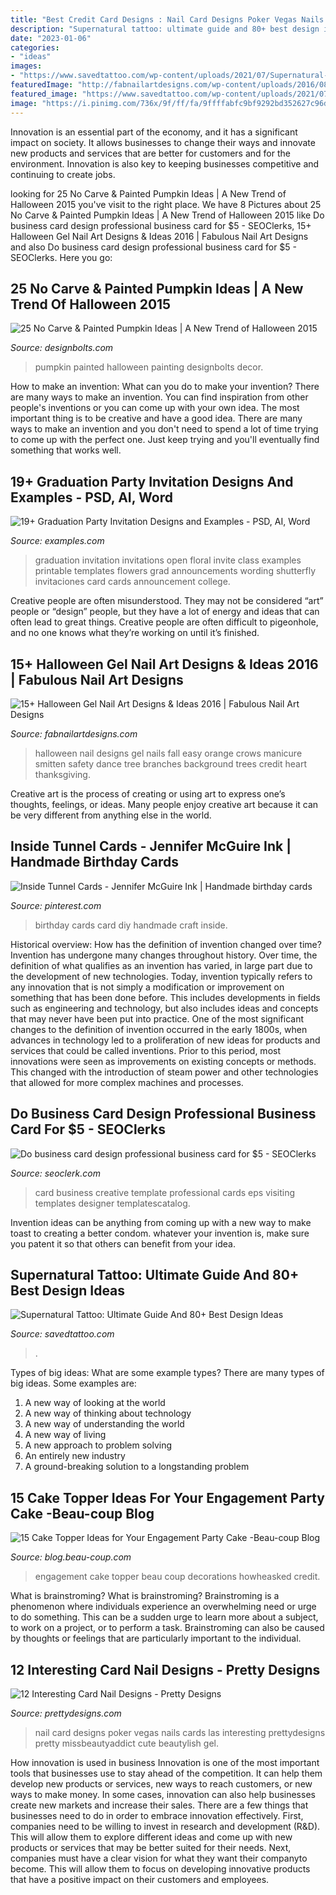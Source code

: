 ```yaml
---
title: "Best Credit Card Designs : Nail Card Designs Poker Vegas Nails Cards Las Interesting Prettydesigns Pretty Missbeautyaddict Cute Beautylish Gel"
description: "Supernatural tattoo: ultimate guide and 80+ best design ideas"
date: "2023-01-06"
categories:
- "ideas"
images:
- "https://www.savedtattoo.com/wp-content/uploads/2021/07/Supernatural-TV-Show-Tattoo-2-768x960.jpg"
featuredImage: "http://fabnailartdesigns.com/wp-content/uploads/2016/08/15-Halloween-Gel-Nail-Art-Designs-Ideas-2016-7.jpg"
featured_image: "https://www.savedtattoo.com/wp-content/uploads/2021/07/Supernatural-TV-Show-Tattoo-2-768x960.jpg"
image: "https://i.pinimg.com/736x/9f/ff/fa/9ffffabfc9bf9292bd352627c96d9341.jpg"
---
```



Innovation is an essential part of the economy, and it has a significant impact on society. It allows businesses to change their ways and innovate new products and services that are better for customers and for the environment. Innovation is also key to keeping businesses competitive and continuing to create jobs.

	

		
looking for 25 No Carve &amp; Painted Pumpkin Ideas | A New Trend of Halloween 2015 you've visit to the right place. We have 8 Pictures about 25 No Carve &amp; Painted Pumpkin Ideas | A New Trend of Halloween 2015 like Do business card design professional business card for $5 - SEOClerks, 15+ Halloween Gel Nail Art Designs &amp; Ideas 2016 | Fabulous Nail Art Designs and also Do business card design professional business card for $5 - SEOClerks. Here you go:
		
    
## 25 No Carve &amp; Painted Pumpkin Ideas | A New Trend Of Halloween 2015

<img loading=lazy src="http://www.designbolts.com/wp-content/uploads/2015/10/Beautiful-White-Pumpkin-Ideas-2015.jpg" onerror="this.onerror=null;this.src='https://tse3.mm.bing.net/th?id=OIP.fNvTSjQdymq1gKoKPLmihwHaFi&amp;pid=15.1';" alt="25 No Carve &amp; Painted Pumpkin Ideas | A New Trend of Halloween 2015">

_Source: designbolts.com_

>pumpkin painted halloween painting designbolts decor. 

	

How to make an invention: What can you do to make your invention?
There are many ways to make an invention. You can find inspiration from other people's inventions or you can come up with your own idea. The most important thing is to be creative and have a good idea. There are many ways to make an invention and you don't need to spend a lot of time trying to come up with the perfect one. Just keep trying and you'll eventually find something that works well.

    
## 19+ Graduation Party Invitation Designs And Examples - PSD, AI, Word

<img loading=lazy src="https://images.examples.com/wp-content/uploads/2017/10/Printable-Graduation-Party-Invitation1.jpg" onerror="this.onerror=null;this.src='https://tse2.mm.bing.net/th?id=OIP.MrdKY1aH0Dn4HBq8T0boRgHaHa&amp;pid=15.1';" alt="19+ Graduation Party Invitation Designs and Examples - PSD, AI, Word">

_Source: examples.com_

>graduation invitation invitations open floral invite class examples printable templates flowers grad announcements wording shutterfly invitaciones card cards announcement college. 

	

Creative people are often misunderstood. They may not be considered “art” people or “design” people, but they have a lot of energy and ideas that can often lead to great things. Creative people are often difficult to pigeonhole, and no one knows what they’re working on until it’s finished.

    
## 15+ Halloween Gel Nail Art Designs &amp; Ideas 2016 | Fabulous Nail Art Designs

<img loading=lazy src="http://fabnailartdesigns.com/wp-content/uploads/2016/08/15-Halloween-Gel-Nail-Art-Designs-Ideas-2016-7.jpg" onerror="this.onerror=null;this.src='https://tse4.mm.bing.net/th?id=OIP.2OsF9PTys6dGj-YupM3hXgHaJ4&amp;pid=15.1';" alt="15+ Halloween Gel Nail Art Designs &amp; Ideas 2016 | Fabulous Nail Art Designs">

_Source: fabnailartdesigns.com_

>halloween nail designs gel nails fall easy orange crows manicure smitten safety dance tree branches background trees credit heart thanksgiving. 

	

Creative art is the process of creating or using art to express one’s thoughts, feelings, or ideas. Many people enjoy creative art because it can be very different from anything else in the world.

    
## Inside Tunnel Cards - Jennifer McGuire Ink | Handmade Birthday Cards

<img loading=lazy src="https://i.pinimg.com/736x/9f/ff/fa/9ffffabfc9bf9292bd352627c96d9341.jpg" onerror="this.onerror=null;this.src='https://tse2.mm.bing.net/th?id=OIP.ZosQXIeRy4rnK_leq6MJXwHaLG&amp;pid=15.1';" alt="Inside Tunnel Cards - Jennifer McGuire Ink | Handmade birthday cards">

_Source: pinterest.com_

>birthday cards card diy handmade craft inside. 

	

Historical overview: How has the definition of invention changed over time?
Invention has undergone many changes throughout history. Over time, the definition of what qualifies as an invention has varied, in large part due to the development of new technologies. Today, invention typically refers to any innovation that is not simply a modification or improvement on something that has been done before. This includes developments in fields such as engineering and technology, but also includes ideas and concepts that may never have been put into practice.
One of the most significant changes to the definition of invention occurred in the early 1800s, when advances in technology led to a proliferation of new ideas for products and services that could be called inventions. Prior to this period, most innovations were seen as improvements on existing concepts or methods. This changed with the introduction of steam power and other technologies that allowed for more complex machines and processes.

    
## Do Business Card Design Professional Business Card For $5 - SEOClerks

<img loading=lazy src="https://www.seoclerk.com/pics/666238-2KDcEH1553751669.jpg" onerror="this.onerror=null;this.src='https://tse1.mm.bing.net/th?id=OIP.ZPuKZ8FI0UJMe0Jyw6B5SwHaFj&amp;pid=15.1';" alt="Do business card design professional business card for $5 - SEOClerks">

_Source: seoclerk.com_

>card business creative template professional cards eps visiting templates designer templatescatalog. 

	

Invention ideas can be anything from coming up with a new way to make toast to creating a better condom. whatever your invention is, make sure you patent it so that others can benefit from your idea.

    
## Supernatural Tattoo: Ultimate Guide And 80+ Best Design Ideas

<img loading=lazy src="https://www.savedtattoo.com/wp-content/uploads/2021/07/Supernatural-TV-Show-Tattoo-2-768x960.jpg" onerror="this.onerror=null;this.src='https://tse3.mm.bing.net/th?id=OIP.ylqhHIBg0FVY1Rz_jnftrQHaJQ&amp;pid=15.1';" alt="Supernatural Tattoo: Ultimate Guide And 80+ Best Design Ideas">

_Source: savedtattoo.com_

>. 

	

Types of big ideas: What are some example types?
There are many types of big ideas. Some examples are:
1. A new way of looking at the world 
2. A new way of thinking about technology 
3. A new way of understanding the world 
4. A new way of living 
5. A new approach to problem solving 
6. An entirely new industry 
7. A ground-breaking solution to a longstanding problem 

    
## 15 Cake Topper Ideas For Your Engagement Party Cake -Beau-coup Blog

<img loading=lazy src="https://cdn.beau-coup.com/content-images/209825/209825-0.jpg" onerror="this.onerror=null;this.src='https://tse3.mm.bing.net/th?id=OIP.afevmte8c5zYX7x0N-hMJgHaLH&amp;pid=15.1';" alt="15 Cake Topper Ideas for Your Engagement Party Cake -Beau-coup Blog">

_Source: blog.beau-coup.com_

>engagement cake topper beau coup decorations howheasked credit. 

	

What is brainstroming?
What is brainstroming? Brainstroming is a phenomenon where individuals experience an overwhelming need or urge to do something. This can be a sudden urge to learn more about a subject, to work on a project, or to perform a task. Brainstroming can also be caused by thoughts or feelings that are particularly important to the individual.

    
## 12 Interesting Card Nail Designs - Pretty Designs

<img loading=lazy src="http://www.prettydesigns.com/wp-content/uploads/2014/08/Black-Card-Nail-Design.jpg" onerror="this.onerror=null;this.src='https://tse4.mm.bing.net/th?id=OIP.fDWYZztsqwpLUbNqRNMnpQHaK3&amp;pid=15.1';" alt="12 Interesting Card Nail Designs - Pretty Designs">

_Source: prettydesigns.com_

>nail card designs poker vegas nails cards las interesting prettydesigns pretty missbeautyaddict cute beautylish gel. 

	

How innovation is used in business
Innovation is one of the most important tools that businesses use to stay ahead of the competition. It can help them develop new products or services, new ways to reach customers, or new ways to make money. In some cases, innovation can also help businesses create new markets and increase their sales.
There are a few things that businesses need to do in order to embrace innovation effectively. First, companies need to be willing to invest in research and development (R&D). This will allow them to explore different ideas and come up with new products or services that may be better suited for their needs. Next, companies must have a clear vision for what they want their companyto become. This will allow them to focus on developing innovative products that have a positive impact on their customers and employees.

